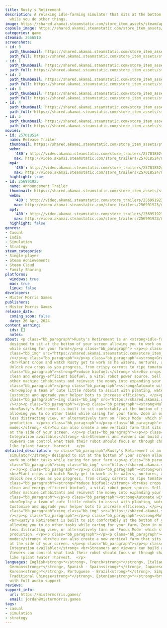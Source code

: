 ```yaml
---
title: Rusty's Retirement
description: A relaxing idle-farming simulator that sits at the bottom of your screen
  while you do other things.
image: https://shared.akamai.steamstatic.com/store_item_assets/steam/apps/2666510/header.jpg?t=1732609935
capsule_image: https://shared.akamai.steamstatic.com/store_item_assets/steam/apps/2666510/capsule_231x87.jpg?t=1732609935
categories: game
steamid: 2666510
screenshots:
- id: 0
  path_thumbnail: https://shared.akamai.steamstatic.com/store_item_assets/steam/apps/2666510/ss_f15441bfd5758bae1c69fa51a068c9869d26a200.600x338.jpg?t=1732609935
  path_full: https://shared.akamai.steamstatic.com/store_item_assets/steam/apps/2666510/ss_f15441bfd5758bae1c69fa51a068c9869d26a200.1920x1080.jpg?t=1732609935
- id: 1
  path_thumbnail: https://shared.akamai.steamstatic.com/store_item_assets/steam/apps/2666510/ss_3496a84df0dbe09dd5949e2e9d6b47892a80311f.600x338.jpg?t=1732609935
  path_full: https://shared.akamai.steamstatic.com/store_item_assets/steam/apps/2666510/ss_3496a84df0dbe09dd5949e2e9d6b47892a80311f.1920x1080.jpg?t=1732609935
- id: 2
  path_thumbnail: https://shared.akamai.steamstatic.com/store_item_assets/steam/apps/2666510/ss_19d23f2a13644dc3a1d41825562d985b2362d937.600x338.jpg?t=1732609935
  path_full: https://shared.akamai.steamstatic.com/store_item_assets/steam/apps/2666510/ss_19d23f2a13644dc3a1d41825562d985b2362d937.1920x1080.jpg?t=1732609935
- id: 3
  path_thumbnail: https://shared.akamai.steamstatic.com/store_item_assets/steam/apps/2666510/ss_85bb3668f2a3df2c32977da4d3971e730e58ab06.600x338.jpg?t=1732609935
  path_full: https://shared.akamai.steamstatic.com/store_item_assets/steam/apps/2666510/ss_85bb3668f2a3df2c32977da4d3971e730e58ab06.1920x1080.jpg?t=1732609935
- id: 4
  path_thumbnail: https://shared.akamai.steamstatic.com/store_item_assets/steam/apps/2666510/ss_6bbf47b0651ac753e303e77da2ae8b5b586f52c4.600x338.jpg?t=1732609935
  path_full: https://shared.akamai.steamstatic.com/store_item_assets/steam/apps/2666510/ss_6bbf47b0651ac753e303e77da2ae8b5b586f52c4.1920x1080.jpg?t=1732609935
- id: 5
  path_thumbnail: https://shared.akamai.steamstatic.com/store_item_assets/steam/apps/2666510/ss_b47c58abd7cebd95394962c4ff5f0e291acf3f8c.600x338.jpg?t=1732609935
  path_full: https://shared.akamai.steamstatic.com/store_item_assets/steam/apps/2666510/ss_b47c58abd7cebd95394962c4ff5f0e291acf3f8c.1920x1080.jpg?t=1732609935
movies:
- id: 257018524
  name: Release Trailer
  thumbnail: https://shared.akamai.steamstatic.com/store_item_assets/steam/apps/257018524/movie.293x165.jpg?t=1714135556
  webm:
    '480': http://video.akamai.steamstatic.com/store_trailers/257018524/movie480_vp9.webm?t=1714135556
    max: http://video.akamai.steamstatic.com/store_trailers/257018524/movie_max_vp9.webm?t=1714135556
  mp4:
    '480': http://video.akamai.steamstatic.com/store_trailers/257018524/movie480.mp4?t=1714135556
    max: http://video.akamai.steamstatic.com/store_trailers/257018524/movie_max.mp4?t=1714135556
  highlight: true
- id: 256991923
  name: Announcement Trailer
  thumbnail: https://shared.akamai.steamstatic.com/store_item_assets/steam/apps/256991923/movie.293x165.jpg?t=1714136465
  webm:
    '480': http://video.akamai.steamstatic.com/store_trailers/256991923/movie480_vp9.webm?t=1714136465
    max: http://video.akamai.steamstatic.com/store_trailers/256991923/movie_max_vp9.webm?t=1714136465
  mp4:
    '480': http://video.akamai.steamstatic.com/store_trailers/256991923/movie480.mp4?t=1714136465
    max: http://video.akamai.steamstatic.com/store_trailers/256991923/movie_max.mp4?t=1714136465
  highlight: false
genres:
- Casual
- Indie
- Simulation
- Strategy
steam_categories:
- Single-player
- Steam Achievements
- Steam Cloud
- Family Sharing
platforms:
  windows: true
  mac: true
  linux: false
developers:
- Mister Morris Games
publishers:
- Mister Morris Games
release_date:
  coming_soon: false
  date: 26 Apr, 2024
content_warning:
  ids: []
  notes:
about: <p class="bb_paragraph">Rusty's Retirement is an <strong>idle-farming simulator</strong>
  designed to sit at the bottom of your screen allowing you to work on other tasks
  while caring for your farm!</p><p class="bb_paragraph"> </p><p class="bb_paragraph"><img
  class="bb_img" src="https://shared.akamai.steamstatic.com/store_item_assets/steam/apps/2666510/extras/sits-at-bottom-of-screen.gif?t=1732609935"
  /></p><p class="bb_paragraph"></p><p class="bb_paragraph"><strong>Grow crops:</strong>
  <br>Plant crops and watch Rusty get to work as he waters, nurtures, and harvests.
  Unlock new crops as you progress, from crispy carrots to ripe tomatoes. </p><p class="bb_paragraph"></p><p
  class="bb_paragraph"><strong>Produce biofuel:</strong> <br>Use crops to produce
  clean and energy-efficient biofuel, a vital robot power source. Sell biofuel to
  other machine inhabitants and reinvest the money into expanding your farm. </p><p
  class="bb_paragraph"></p><p class="bb_paragraph"><strong>Automate with robots:</strong>
  <br>Deploy a team of cute little robots to assist with planting, watering, and harvesting.
  Customize and upgrade your helper bots to increase efficiency. </p><p class="bb_paragraph"></p><p
  class="bb_paragraph"><img class="bb_img" src="https://shared.akamai.steamstatic.com/store_item_assets/steam/apps/2666510/extras/close-up.gif?t=1732609935"
  /></p><p class="bb_paragraph"></p><p class="bb_paragraph"><strong>Multitasking:</strong>
  <br>Rusty's Retirement is built to sit comfortably at the bottom of your screen
  allowing you to do other tasks while caring for your farm. Zoom in or out for a
  less distracting view, or alternatively turn on 'Focus Mode' which slows down crop
  production. </p><p class="bb_paragraph"></p><p class="bb_paragraph"><strong>Vertical
  mode:</strong> <br>You can also create a new vertical farm that sits comfortably
  at the side of your screen. </p><p class="bb_paragraph"></p><p class="bb_paragraph"><strong>Twitch
  Integration available:</strong> <br>Streamers and viewers can build a farm together.
  Viewers can control what task their robot should focus on through chat commands
  like !plant !water !harvest.  </p>
detailed_description: <p class="bb_paragraph">Rusty's Retirement is an <strong>idle-farming
  simulator</strong> designed to sit at the bottom of your screen allowing you to
  work on other tasks while caring for your farm!</p><p class="bb_paragraph"> </p><p
  class="bb_paragraph"><img class="bb_img" src="https://shared.akamai.steamstatic.com/store_item_assets/steam/apps/2666510/extras/sits-at-bottom-of-screen.gif?t=1732609935"
  /></p><p class="bb_paragraph"></p><p class="bb_paragraph"><strong>Grow crops:</strong>
  <br>Plant crops and watch Rusty get to work as he waters, nurtures, and harvests.
  Unlock new crops as you progress, from crispy carrots to ripe tomatoes. </p><p class="bb_paragraph"></p><p
  class="bb_paragraph"><strong>Produce biofuel:</strong> <br>Use crops to produce
  clean and energy-efficient biofuel, a vital robot power source. Sell biofuel to
  other machine inhabitants and reinvest the money into expanding your farm. </p><p
  class="bb_paragraph"></p><p class="bb_paragraph"><strong>Automate with robots:</strong>
  <br>Deploy a team of cute little robots to assist with planting, watering, and harvesting.
  Customize and upgrade your helper bots to increase efficiency. </p><p class="bb_paragraph"></p><p
  class="bb_paragraph"><img class="bb_img" src="https://shared.akamai.steamstatic.com/store_item_assets/steam/apps/2666510/extras/close-up.gif?t=1732609935"
  /></p><p class="bb_paragraph"></p><p class="bb_paragraph"><strong>Multitasking:</strong>
  <br>Rusty's Retirement is built to sit comfortably at the bottom of your screen
  allowing you to do other tasks while caring for your farm. Zoom in or out for a
  less distracting view, or alternatively turn on 'Focus Mode' which slows down crop
  production. </p><p class="bb_paragraph"></p><p class="bb_paragraph"><strong>Vertical
  mode:</strong> <br>You can also create a new vertical farm that sits comfortably
  at the side of your screen. </p><p class="bb_paragraph"></p><p class="bb_paragraph"><strong>Twitch
  Integration available:</strong> <br>Streamers and viewers can build a farm together.
  Viewers can control what task their robot should focus on through chat commands
  like !plant !water !harvest.  </p>
languages: English<strong>*</strong>, French<strong>*</strong>, Italian<strong>*</strong>,
  German<strong>*</strong>, Spanish - Spain<strong>*</strong>, Japanese<strong>*</strong>,
  Korean<strong>*</strong>, Portuguese - Brazil<strong>*</strong>, Simplified Chinese<strong>*</strong>,
  Traditional Chinese<strong>*</strong>, Estonian<strong>*</strong><br><strong>*</strong>languages
  with full audio support
reviews:
support_info:
  url: https://mistermorris.games/
  email: jordan@mistermorris.games
tags:
- casual
- simulation
- strategy
---
```


